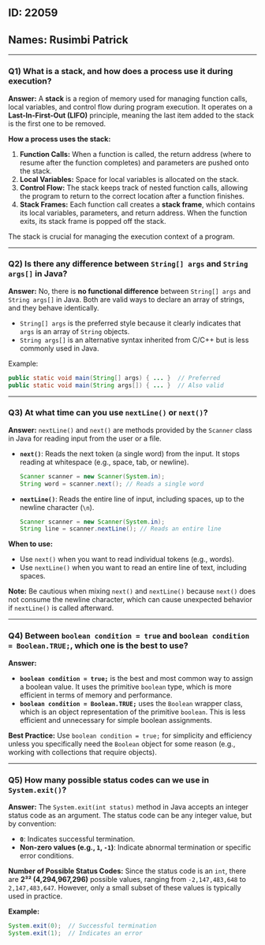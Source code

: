 ## ID: 22059  
## Names: Rusimbi Patrick  
--- 
### Q1) What is a stack, and how does a process use it during execution?

**Answer:**
A **stack** is a region of memory used for managing function calls, local variables, and control flow during program execution. It operates on a **Last-In-First-Out (LIFO)** principle, meaning the last item added to the stack is the first one to be removed.

**How a process uses the stack:**
1. **Function Calls:** When a function is called, the return address (where to resume after the function completes) and parameters are pushed onto the stack.
2. **Local Variables:** Space for local variables is allocated on the stack.
3. **Control Flow:** The stack keeps track of nested function calls, allowing the program to return to the correct location after a function finishes.
4. **Stack Frames:** Each function call creates a **stack frame**, which contains its local variables, parameters, and return address. When the function exits, its stack frame is popped off the stack.

The stack is crucial for managing the execution context of a program.

---

### Q2) Is there any difference between `String[] args` and `String args[]` in Java?

**Answer:**
No, there is **no functional difference** between `String[] args` and `String args[]` in Java. Both are valid ways to declare an array of strings, and they behave identically.

- `String[] args` is the preferred style because it clearly indicates that `args` is an array of `String` objects.
- `String args[]` is an alternative syntax inherited from C/C++ but is less commonly used in Java.

Example:
```java
public static void main(String[] args) { ... }  // Preferred
public static void main(String args[]) { ... }  // Also valid
```

---

### Q3) At what time can you use `nextLine()` or `next()`?

**Answer:**
`nextLine()` and `next()` are methods provided by the `Scanner` class in Java for reading input from the user or a file.

- **`next()`**: Reads the next token (a single word) from the input. It stops reading at whitespace (e.g., space, tab, or newline).
  ```java
  Scanner scanner = new Scanner(System.in);
  String word = scanner.next(); // Reads a single word
  ```

- **`nextLine()`**: Reads the entire line of input, including spaces, up to the newline character (`\n`).
  ```java
  Scanner scanner = new Scanner(System.in);
  String line = scanner.nextLine(); // Reads an entire line
  ```

**When to use:**
- Use `next()` when you want to read individual tokens (e.g., words).
- Use `nextLine()` when you want to read an entire line of text, including spaces.

**Note:** Be cautious when mixing `next()` and `nextLine()` because `next()` does not consume the newline character, which can cause unexpected behavior if `nextLine()` is called afterward.

---

### Q4) Between `boolean condition = true` and `boolean condition = Boolean.TRUE;`, which one is the best to use?

**Answer:**
- **`boolean condition = true;`** is the best and most common way to assign a boolean value. It uses the primitive `boolean` type, which is more efficient in terms of memory and performance.
- **`boolean condition = Boolean.TRUE;`** uses the `Boolean` wrapper class, which is an object representation of the primitive `boolean`. This is less efficient and unnecessary for simple boolean assignments.

**Best Practice:**
Use `boolean condition = true;` for simplicity and efficiency unless you specifically need the `Boolean` object for some reason (e.g., working with collections that require objects).

---

### Q5) How many possible status codes can we use in `System.exit()`?

**Answer:**
The `System.exit(int status)` method in Java accepts an integer status code as an argument. The status code can be any integer value, but by convention:
- **`0`**: Indicates successful termination.
- **Non-zero values (e.g., `1`, `-1`)**: Indicate abnormal termination or specific error conditions.

**Number of Possible Status Codes:**
Since the status code is an `int`, there are **2³² (4,294,967,296)** possible values, ranging from `-2,147,483,648` to `2,147,483,647`. However, only a small subset of these values is typically used in practice.

**Example:**
```java
System.exit(0);  // Successful termination
System.exit(1);  // Indicates an error
```
